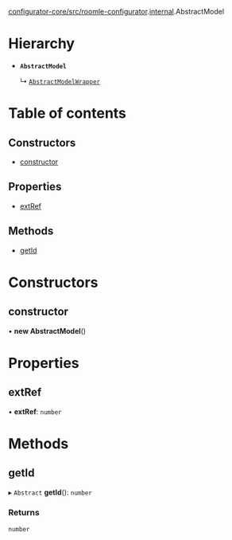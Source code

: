 [configurator-core/src/roomle-configurator](../modules/configurator_core_src_roomle_configurator.md).[internal](../modules/configurator_core_src_roomle_configurator._internal_.md).AbstractModel

# Hierarchy

- **`AbstractModel`**

  ↳ [`AbstractModelWrapper`](configurator_core_src_roomle_configurator._internal_.AbstractModelWrapper.md)

# Table of contents

## Constructors

- [constructor](configurator_core_src_roomle_configurator._internal_.AbstractModel.md#constructor)

## Properties

- [extRef](configurator_core_src_roomle_configurator._internal_.AbstractModel.md#extref)

## Methods

- [getId](configurator_core_src_roomle_configurator._internal_.AbstractModel.md#getid)

# Constructors

## constructor

• **new AbstractModel**()

# Properties

## extRef

• **extRef**: `number`

# Methods

## getId

▸ `Abstract` **getId**(): `number`

### Returns

`number`
